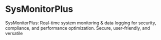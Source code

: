 # SysMonitorPlus
SysMonitorPlus: Real-time system monitoring &amp; data logging for security, compliance, and performance optimization. Secure, user-friendly, and versatile

